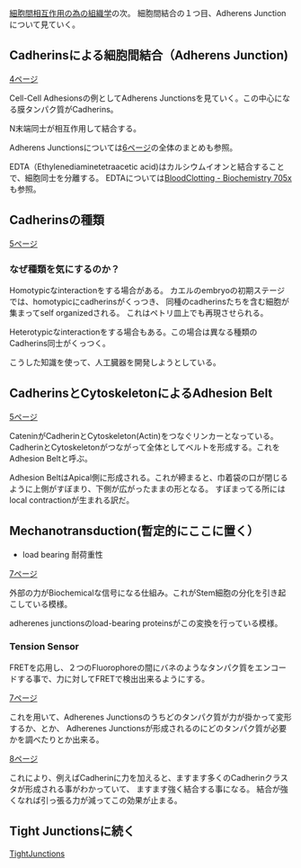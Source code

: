 [細胞間相互作用の為の組織学](細胞間相互作用の為の組織学.md)の次。
細胞間結合の１つ目、Adherens Junctionについて見ていく。

## Cadherinsによる細胞間結合（Adherens Junction)

[4ページ](https://karino2.github.io/ImageGallery/CellBiology706x3.html#lg=1&slide=3)

Cell-Cell Adhesionsの例としてAdherens Junctionsを見ていく。この中心になる膜タンパク質がCadherins。

N末端同士が相互作用して結合する。

Adherens Junctionsについては[6ページ](https://karino2.github.io/ImageGallery/CellBiology706x3.html#lg=1&slide=5)の全体のまとめも参照。

EDTA（Ethylenediaminetetraacetic acid)はカルシウムイオンと結合することで、細胞同士を分離する。
EDTAについては[BloodClotting - Biochemistry 705x](https://karino2.github.io/Biochemistry705x/BloodClotting)も参照。

## Cadherinsの種類

[5ページ](https://karino2.github.io/ImageGallery/CellBiology706x3.html#lg=1&slide=4)

### なぜ種類を気にするのか？

Homotypicなinteractionをする場合がある。
カエルのembryoの初期ステージでは、homotypicにcadherinsがくっつき、
同種のcadherinsたちを含む細胞が集まってself organizedされる。
これはペトリ皿上でも再現させられる。

Heterotypicなinteractionをする場合もある。この場合は異なる種類のCadherins同士がくっつく。

こうした知識を使って、人工臓器を開発しようとしている。

## CadherinsとCytoskeletonによるAdhesion Belt

[5ページ](https://karino2.github.io/ImageGallery/CellBiology706x3.html#lg=1&slide=4)

CateninがCadherinとCytoskeleton(Actin)をつなぐリンカーとなっている。
CadherinとCytoskeletonがつながって全体としてベルトを形成する。これをAdhesion Beltと呼ぶ。

Adhesion BeltはApical側に形成される。これが締まると、巾着袋の口が閉じるように上側がすぼまり、下側が広がったままの形となる。
すぼまってる所にはlocal contractionが生まれる訳だ。

## Mechanotransduction(暫定的にここに置く）

- load bearing 耐荷重性

[7ページ](https://karino2.github.io/ImageGallery/CellBiology706x3.html#lg=1&slide=6)

外部の力がBiochemicalな信号になる仕組み。これがStem細胞の分化を引き起こしている模様。

adherenes junctionsのload-bearing proteinsがこの変換を行っている模様。

### Tension Sensor

FRETを応用し、２つのFluorophoreの間にバネのようなタンパク質をエンコードする事で、力に対してFRETで検出出来るようにする。

[7ページ](https://karino2.github.io/ImageGallery/CellBiology706x3.html#lg=1&slide=6)

これを用いて、Adherenes Junctionsのうちどのタンパク質が力が掛かって変形するか、とか、
Adherenes Junctionsが形成されるのにどのタンパク質が必要かを調べたりとか出来る。

[8ページ](https://karino2.github.io/ImageGallery/CellBiology706x3.html#lg=1&slide=7)

これにより、例えばCadherinに力を加えると、ますます多くのCadherinクラスタが形成される事がわかっていて、
ますます強く結合する事になる。
結合が強くなれば引っ張る力が減ってこの効果が止まる。

## Tight Junctionsに続く

[TightJunctions](TightJunctions.md)